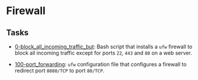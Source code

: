 # Firewall

## Tasks

* [0-block_all_incoming_traffic_but](./0-block_all_incoming_traffic_but): Bash
  script that installs a `ufw` firewall to block all incoming traffic except for
  ports `22`, `443` and `80` on a web server.

* [100-port_forwarding](./100-port_forwarding): `ufw` configuration file that
  configures a firewall to redirect port `8080/TCP` to port `80/TCP`.